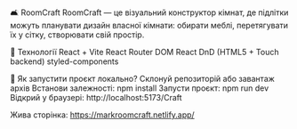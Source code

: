 🛋️ RoomCraft
RoomCraft — це візуальний конструктор кімнат, де підлітки можуть планувати дизайн власної кімнати: обирати меблі, перетягувати їх у сітку, створювати свій простір.

🔧 Технології
React + Vite
React Router DOM
React DnD (HTML5 + Touch backend)
styled-components

🚀 Як запустити проєкт локально?
Склонуй репозиторій або завантаж архів
Встанови залежності: npm install
Запусти проєкт: npm run dev
Відкрий у браузері:  http://localhost:5173/Craft

Жива сторінка: https://markroomcraft.netlify.app/